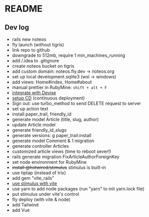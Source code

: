 # README

## Dev log

* rails new noteos
* fly launch (without tigris)
* link repo to github
* downgrade to 512mb, require 1 min_machines_running
* add /.idea to .gitignore
* create noteos bucket on tigris
* add custom domain: noteos.fly.dev -> noteos.org
* set up local development.sqlite3 (wsl -> windows)
* add views: Home#index, Home#about
* manual prettier in RubyMine: `shift + alt + F`
* [integrate with Devise](https://dev.to/kevinluo201/how-to-setup-very-basic-devise-in-rails-7-55ia)
* [setup CD](https://fly.io/docs/launch/continuous-deployment-with-github-actions/#speed-run-your-way-to-continuous-deployment) (continuous deployment)
* Sign out: use turbo_method to send DELETE request to server
* set up action text
* install paper_trail, friendly_id
* generate model Article (title, slug, author)
* update Article model
* generate friendly_id_slugs
* generate versions: g paper_trail:install
* generate model Comment & 1 migration
* generate controller Articles
* customized article views (time to reboot sever!)
* rails generate migration FixArticleAuthorForeignKey
* set node environment for RubyMine
* ~~install @hotwired/stimulus~~ stimulus is built-in
* use tiptap (instead of trix)
* add gem "vite_rails"
* [use stimulus with vite](https://sasikala-r.medium.com/rails-7-with-vite-stimulus-tailwind-c3ecf2191ea9)
* use yarn to add node packages (run "yarn" to init yarn.lock file)
* put stimulus under vite's control
* fly deploy (with vite & node)
* add Tailwind
* add Vue

